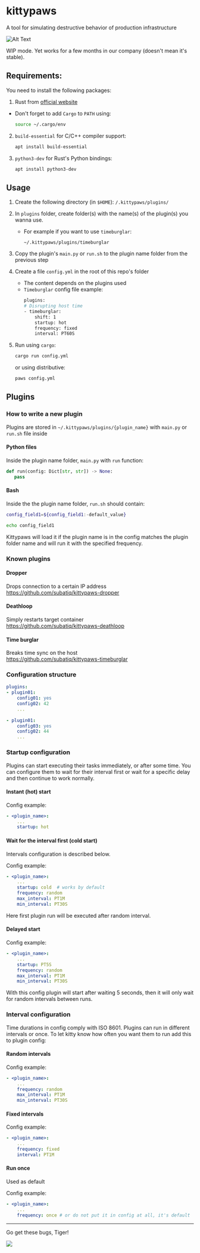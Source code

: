 # kittypaws
A tool for simulating destructive behavior of production infrastructure

![Alt Text](https://media.giphy.com/media/vFKqnCdLPNOKc/giphy.gif)

WIP mode. Yet works for a few months in our company (doesn't mean it's stable).

## Requirements:
You need to install the following packages:

1. Rust from [official website](https://www.rust-lang.org/tools/install)
- Don't forget to add `Cargo` to `PATH` using:
    ```bash
    source ~/.cargo/env
    ```
2. `build-essential` for C/C++ compiler support:
    ```bash
    apt install build-essential
    ```
3. `python3-dev` for Rust's Python bindings:

    ```bash
    apt install python3-dev
    ```


## Usage

1. Create the following directory (in `$HOME`):
    `/.kittypaws/plugins/`
2. In `plugins` folder, create folder(s) with the name(s) of the plugin(s) you wanna use.

    * For example if you want to use `timeburglar`:

        `~/.kittypaws/plugins/timeburglar`
3. Copy the plugin's `main.py` or `run.sh` to the plugin name folder from the previous step

4. Create a file `config.yml` in the root of this repo's folder 
    * The content depends on the plugins used
    * `Timeburglar` config file example:
        ```bash
        plugins:
        # Disrupting host time
        - timeburglar:
            shift: 1
            startup: hot
            frequency: fixed
            interval: PT60S
        ```
5. Run using `cargo`:
    ```bash
    cargo run config.yml
    ```

    or using distributive:
    ```bash
    paws config.yml
    ```

## Plugins

### How to write a new plugin

Plugins are stored in `~/.kittypaws/plugins/{plugin_name}` with `main.py` or `run.sh` file inside

#### Python files

Inside the plugin name folder, `main.py` with `run` function:

```python
def run(config: Dict[str, str]) -> None:
   pass
```

#### Bash

Inside the the plugin name folder, `run.sh` should contain:

```bash
config_field1=${config_field1:-default_value}

echo config_field1
```

Kittypaws will load it if the plugin name is in the config matches the plugin folder name and will run it with the specified frequency.

### Known plugins


#### Dropper
Drops connection to a certain IP address\
https://github.com/subatiq/kittypaws-dropper

#### Deathloop
Simply restarts target container\
https://github.com/subatiq/kittypaws-deathloop

#### Time burglar
Breaks time sync on the host\
https://github.com/subatiq/kittypaws-timeburglar


### Configuration structure

```yaml
plugins:
- plugin01:
    config01: yes
    config02: 42
    ...
    
- plugin01:
    config03: yes
    config02: 44
    ...
```
### Startup configuration 

Plugins can start executing their tasks immediately, or after some time. You can configure them to wait for their interval first or wait for a specific delay and then continue to work normally.

#### Instant (hot) start

Config example: 
```yaml
- <plugin_name>: 
    ...
    startup: hot
```

#### Wait for the interval first (cold start)

Intervals configuration is described below.

Config example: 
```yaml
- <plugin_name>: 
    ...
    startup: cold  # works by default
    frequency: random
    max_interval: PT1M
    min_interval: PT30S
```

Here first plugin run will be executed after random interval.


#### Delayed start

Config example: 
```yaml
- <plugin_name>: 
    ...
    startup: PT5S
    frequency: random
    max_interval: PT1M
    min_interval: PT30S
```

With this config plugin will start after waiting 5 seconds, then it will only wait for random intervals between runs.

### Interval configuration

Time durations in config comply with ISO 8601.
Plugins can run in different intervals or once. To let kitty know how often you want them to run add this to plugin config:

#### Random intervals

Config example: 
```yaml
- <plugin_name>: 
    ...
    frequency: random
    max_interval: PT1M
    min_interval: PT30S
```

#### Fixed intervals

Config example: 
```yaml
- <plugin_name>: 
    ...
    frequency: fixed
    interval: PT1M
```

#### Run once

Used as default

Config example: 
```yaml
- <plugin_name>: 
    ...
    frequency: once # or do not put it in config at all, it's default
```


---

Go get these bugs, Tiger!

![](https://cdn.discordapp.com/attachments/694259726619246674/1065994810210652180/image.png)
